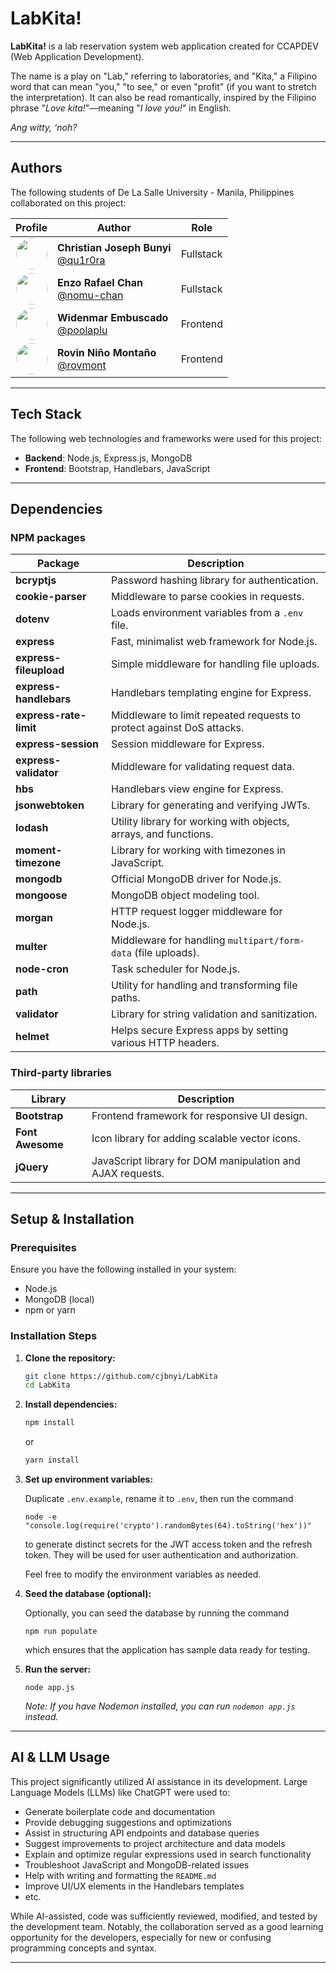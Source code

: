 # LabKita!

**LabKita!** is a lab reservation system web application created for CCAPDEV (Web Application Development).  

The name is a play on "Lab," referring to laboratories, and "Kita," a Filipino word that can mean "you," "to see," or even "profit" (if you want to stretch the interpretation). It can also be read romantically, inspired by the Filipino phrase "*Love kita!*"—meaning "*I love you!*" in English.  

*Ang witty, ‘noh?*  

---

## Authors
The following students of De La Salle University - Manila, Philippines collaborated on this project:

<table>
  <thead>
    <tr>
      <th>Profile</th>
      <th>Author</th>
      <th>Role</th>
    </tr>
  </thead>
  <tbody>
    <tr>
      <td align="center">
        <img src="https://github.com/qu1r0ra.png" width="50" height="50" style="border-radius: 50%;" />
      </td>
      <td>
        <strong>Christian Joseph Bunyi</strong>  
        <br />
        <a href="https://github.com/qu1r0ra">@qu1r0ra</a>
      </td>
      <td>Fullstack</td>
    </tr>
    <tr>
      <td align="center">
        <img src="https://github.com/nomu-chan.png" width="50" height="50" style="border-radius: 50%;" />
      </td>
      <td>
        <strong>Enzo Rafael Chan</strong>  
        <br />
        <a href="https://github.com/nomu-chan">@nomu-chan</a>
      </td>
      <td>Fullstack</td>
    </tr>
    <tr>
      <td align="center">
        <img src="https://github.com/poolaplu.png" width="50" height="50" style="border-radius: 50%;" />
      </td>
      <td>
        <strong>Widenmar Embuscado</strong>  
        <br />
        <a href="https://github.com/poolaplu">@poolaplu</a>
      </td>
      <td>Frontend</td>
    </tr>
    <tr>
      <td align="center">
        <img src="https://github.com/rovmont.png" width="50" height="50" style="border-radius: 50%;" />
      </td>
      <td>
        <strong>Rovin Niño Montaño</strong>
        <br />
        <a href="https://github.com/rovmont">@rovmont</a>
      </td>
      <td>Frontend</td>
    </tr>
  </tbody>
</table>

---

## Tech Stack

The following web technologies and frameworks were used for this project:

- **Backend**: Node.js, Express.js, MongoDB
- **Frontend**: Bootstrap, Handlebars, JavaScript

---

## Dependencies

### NPM packages

| Package                  | Description                                                   |
|--------------------------|---------------------------------------------------------------|
| **bcryptjs**              | Password hashing library for authentication.                  |
| **cookie-parser**         | Middleware to parse cookies in requests.                       |
| **dotenv**                | Loads environment variables from a `.env` file.                |
| **express**               | Fast, minimalist web framework for Node.js.                    |
| **express-fileupload**    | Simple middleware for handling file uploads.                  |
| **express-handlebars**    | Handlebars templating engine for Express.                      |
| **express-rate-limit**    | Middleware to limit repeated requests to protect against DoS attacks. |
| **express-session**       | Session middleware for Express.                                |
| **express-validator**     | Middleware for validating request data.                        |
| **hbs**                   | Handlebars view engine for Express.                            |
| **jsonwebtoken**          | Library for generating and verifying JWTs.                     |
| **lodash**                | Utility library for working with objects, arrays, and functions. |
| **moment-timezone**       | Library for working with timezones in JavaScript.              |
| **mongodb**               | Official MongoDB driver for Node.js.                           |
| **mongoose**              | MongoDB object modeling tool.                                  |
| **morgan**                | HTTP request logger middleware for Node.js.                    |
| **multer**                | Middleware for handling `multipart/form-data` (file uploads).   |
| **node-cron**             | Task scheduler for Node.js.                                    |
| **path**                  | Utility for handling and transforming file paths.              |
| **validator**             | Library for string validation and sanitization.                |
| **helmet**                | Helps secure Express apps by setting various HTTP headers.     |

### Third-party libraries

| Library | Description |
|---------|-------------|
| **Bootstrap** | Frontend framework for responsive UI design. |
| **Font Awesome** |	Icon library for adding scalable vector icons. |
| **jQuery** | JavaScript library for DOM manipulation and AJAX requests. |

---

## Setup & Installation  

### Prerequisites  

Ensure you have the following installed in your system:

- Node.js
- MongoDB (local)
- npm or yarn  

### Installation Steps  

1. **Clone the repository:**  

    ```bash
    git clone https://github.com/cjbnyi/LabKita
    cd LabKita
    ```

2. **Install dependencies:**  
    
    ```sh
    npm install
    ```

    or 
    
    ```sh
    yarn install
    ```

3. **Set up environment variables:**  

    Duplicate `.env.example`, rename it to `.env`, then run the command

    ```
    node -e "console.log(require('crypto').randomBytes(64).toString('hex'))"
    ```
    
    to generate distinct secrets for the JWT access token and the refresh token. They will be used for user authentication and authorization.  
    
    Feel free to modify the environment variables as needed.

4. **Seed the database (optional):**

    Optionally, you can seed the database by running the command

    ```
    npm run populate
    ```

    which ensures that the application has sample data ready for testing.

5. **Run the server:**  

    ```
    node app.js
    ```

    *Note: If you have Nodemon installed, you can run `nodemon app.js` instead.*  

---

## AI & LLM Usage  

This project significantly utilized AI assistance in its development.
Large Language Models (LLMs) like ChatGPT were used to:

- Generate boilerplate code and documentation  
- Provide debugging suggestions and optimizations  
- Assist in structuring API endpoints and database queries  
- Suggest improvements to project architecture and data models  
- Explain and optimize regular expressions used in search functionality  
- Troubleshoot JavaScript and MongoDB-related issues  
- Help with writing and formatting the `README.md`  
- Improve UI/UX elements in the Handlebars templates  
- etc.

While AI-assisted, code was sufficiently reviewed, modified, and tested by the development team.
Notably, the collaboration served as a good learning opportunity for the developers, especially for
new or confusing programming concepts and syntax.  

---
